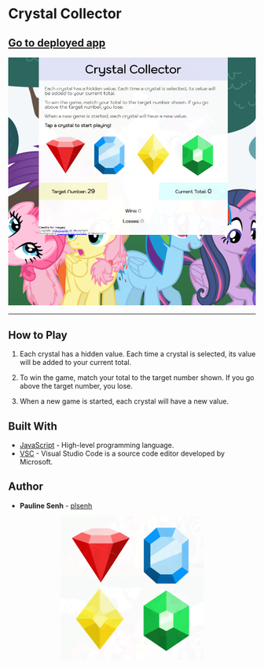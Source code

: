 # Crystal Collector

## [Go to deployed app](https://plsenh.github.io/CrystalCollector/)

![Crystals](assets/images/crystal_collector4.PNG)

---

## How to Play

1. Each crystal has a hidden value. Each time a crystal is selected, its value will be added to your current total.

2. To win the game, match your total to the target number shown. If you go above the target number, you lose.

3. When a new game is started, each crystal will have a new value.

## Built With

- [JavaScript](https://developer.mozilla.org/en-US/docs/Web/JavaScript) - High-level programming language.
- [VSC](https://code.visualstudio.com/) - Visual Studio Code is a source code editor developed by Microsoft.

## Author

- **Pauline Senh** - [plsenh](https://github.com/plsenh)

<p align="center">
  <img src="assets/images/crystal_collector.PNG">
</p>
